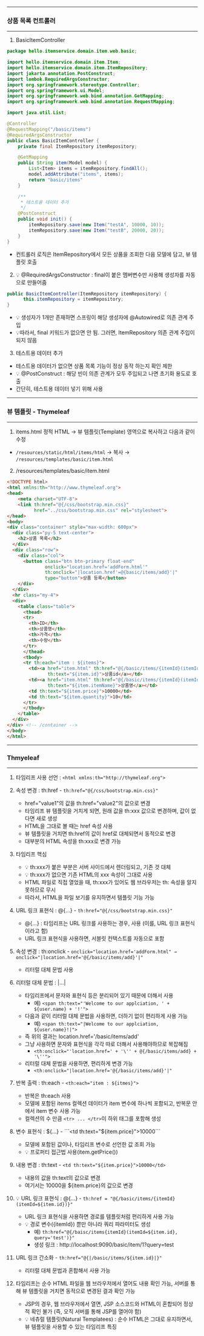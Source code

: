 -----
### 상품 목록 컨트롤러
-----
1. BasicItemController
```java
package hello.itemservice.domain.item.web.basic;

import hello.itemservice.domain.item.Item;
import hello.itemservice.domain.item.ItemRepository;
import jakarta.annotation.PostConstruct;
import lombok.RequiredArgsConstructor;
import org.springframework.stereotype.Controller;
import org.springframework.ui.Model;
import org.springframework.web.bind.annotation.GetMapping;
import org.springframework.web.bind.annotation.RequestMapping;

import java.util.List;

@Controller
@RequestMapping("/basic/items")
@RequiredArgsConstructor
public class BasicItemController {
    private final ItemRepository itemRepository;

    @GetMapping
    public String item(Model model) {
        List<Item> items = itemRepository.findAll();
        model.addAttribute("items", items);
        return "basic/items"
    }

    /**
     * 테스트용 데이터 추가
     */
    @PostConstruct
    public void init() {
        itemRepository.save(new Item("testA", 10000, 10));
        itemRepository.save(new Item("testB", 20000, 20));
    }
}
```

  - 컨트롤러 로직은 ItemRepository에서 모든 상품을 조회한 다음 모델에 담고, 뷰 템플릿 호출
2. 💡 @RequiredArgsConstructor : final이 붙은 멤버변수만 사용해 생성자를 자동으로 만들어줌
```java
public BasicItemController(ItemRepository itemRepository) { 
      this.itemRepository = itemRepository;
}
```
  - 💡 생성자가 1개만 존재하면 스프링이 해당 생성자에 @Autowired로 의존 관계 주입
  - 💡따라서, final 키워드가 없으면 안 됨. 그러면, ItemRepository 의존 관계 주입이 되지 않음

3. 테스트용 데이터 추가
  - 테스트용 데이터가 없으면 상품 목록 기능이 정상 동작 하는지 확인 제한
  - 💡 @PostConstruct : 해당 빈이 의존 관계가 모두 주입되고 나면 초기화 용도로 호출
  - 간단히, 테스트용 데이터 넣기 위해 사용

-----
### 뷰 템플릿 - Thymeleaf
-----
1. items.html 정적 HTML → 뷰 템플릿(Template) 영역으로 복사하고 다음과 같이 수정
  - ```/resources/static/html/items/html``` → 복사 → ```/resources/templates/basic/item.html```

2. /resources/templates/basic/item.html
```html
<!DOCTYPE html>
<html xmlns:th="http://www.thymeleaf.org">
<head>
    <meta charset="UTF-8">
    <link th:href="@{/css/bootstrap.min.css}"
          href="../css/bootstrap.min.css" rel="stylesheet">
</head>
<body>
<div class="container" style="max-width: 600px">
  <div class="py-5 text-center">
    <h2>상품 목록</h2>
  </div>
  <div class="row">
    <div class="col">
      <button class="btn btn-primary float-end"
              onclick="location.href='addForm.html'"
              th:onclick="|location.href'=@{basic/items/add}'|"
              type="button">상품 등록</button>
    </div>
  </div>
  <hr class="my-4">
  <div>
    <table class="table">
      <thead>
      <tr>
        <th>ID</th>
        <th>상품명</th>
        <th>가격</th>
        <th>수량</th>
      </tr>
      </thead>
      <tbody>
      <tr th:each="item : ${items}">
        <td><a href="item.html" th:href="@{/basic/items/{itemId}(itemId=${item.id})}"
               th:text="${item.id}">상품id</a></td>
        <td><a href="item.html" th:href="@{/basic/items/{itemId}(itemId=${item.id})}"
               th:text="${item.itemName}">상품명</a></td>
        <td th:text="${item.price}">10000</td>
        <td th:text="${item.quantity}">10</td>
      </tr>
      </tbody>
    </table>
  </div>
</div> <!-- /container -->
</body>
</html>
```
-----
### Thmyeleaf 
-----
1. 타임리프 사용 선언 : ```<html xmlns:th="http://thymeleaf.org">```

2. 속성 변경 : th:href - ```th:href="@{/css/bootstrap.min.css}"```
   - href="value1"의 값을 th:href="value2"의 값으로 변경
   - 타임리프 뷰 템플릿을 거치게 되면, 원래 값을 th:xxx 값으로 변경하며, 값이 없다면 새로 생성
   - HTML을 그대로 볼 때는 href 속성 사용
   - 뷰 템플릿을 거치면 th:href의 값이 href로 대체되면서 동적으로 변경
   - 대부분의 HTML 속성을 th:xxx로 변경 가능

3. 타임리프 핵심
   - 💡 th:xxx가 붙은 부분은 서버 사이드에서 렌더링되고, 기존 것 대체
   - 💡 th:xxx가 없으면 기존 HTML의 xxx 속성이 그대로 사용
   - HTML 파일로 직접 열었을 때, th:xxx가 있어도 웹 브라우저는 th: 속성을 알지 못하므로 무시
   - 따라서, HTML을 파일 보기를 유지하면서 템플릿 기능 가능

4. URL 링크 표현식 : @{...} - ```th:href="@{/css/bootstrap.min.css}"```
   - @{...} : 타임리프는 URL 링크를 사용하는 경우, 사용 (이를, URL 링크 표현식 이라고 함)
   - URL 링크 표현식을 사용하면, 서블릿 컨택스트를 자동으로 포함

5. 속성 변경 : th:onclick - ```onclick="location.href='addForm.html" → onclick="|location.href='@{/basic/items/add}'|"```
   - 리터럴 대체 문법 사용

6. 리터럴 대체 문법 : |...|
   - 타임리프에서 문자와 표현식 등은 분리되어 있기 때문에 더해서 사용
     + 예) ```<span th:text="'Welcome to our applciation, ' + ${user.name} + '!'">```
   - 다음과 같이 리터럴 대체 문법을 사용하면, 더하기 없이 편리하게 사용 가능
     + 예) ```<span th:text="|Welcome to our applciation, ${user.name}!|">```
   - 즉 위의 결과는 location.href='/basic/items/add'
   - 그냥 사용하면 문자와 표현식을 각각 따로 더해서 사용해야하므로 복잡해짐
     + ```<th:onclick="'location.href=' + '\'' + @{/basic/items/add} + '\''">```
   - 리터럴 대체 문법을 사용하면, 편리하게 변경 가능
     + ```<th:onclick="|location.href='@{/basic/items/add}'|"```

7. 반복 출력 : th:each - ```<th:each="item : ${itmes}">```
   - 반복은 th:each 사용
   - 모델에 포함된 items 컬렉션 데이터가 item 변수에 하나씩 포함되고, 반복문 안에서 item 변수 사용 가능
   - 컬렉션의 수 만큼 ```<tr> ... </tr>```이 하위 태그를 포함해 생성

8. 변수 표현식 : ${...} - ```<td th:text="${item.price}">10000</td>```
   - 모델에 포함된 값이나, 타임리프 변수로 선언한 값 조회 가능
   - 💡 프로퍼티 접근법 사용(item.getPrice())

9. 내용 변경 : th:text - ```<td th:text="${item.price}">10000</td>```
    - 내용의 값을 th:text의 값으로 변경
    - 여기서는 10000을 ${item.price}의 값으로 변경

10. 💡 URL 링크 표현식 : @{...} - ```th:href = "@{/basic/items/{itemId}(itemId=${item.id})}"```
    - URL 링크 표현식을 사용하면 경로를 템플릿처럼 편리하게 사용 가능
    - 💡 경로 변수({itemId}) 뿐만 아니라 쿼리 파라미터도 생성
      + 예) ```th:href="@{/baisc/items{itemId}(itemId=${item.id}, query='test')}"```
      + 생성 링크 : http://localhost:9090/basic/item/1?query=test

11. URL 링크 간소화 - ```th:href="@{|/basic/items/${item.id}|}"```
    - 리터럴 대체 문법과 혼합해서 사용 가능

12. 타임리프는 순수 HTML 파일을 웹 브라우저에서 열어도 내용 확인 가능, 서버를 통해 뷰 템플릿을 거치면 동적으로 변경된 결과 확인 가능
    - JSP의 경우, 웹 브라우저에서 열면, JSP 소스코드와 HTML이 혼합되어 정상적 확인 불가 (즉, 오직 서버를 통해 JSP를 열어야 함)
    - 💡 네츄럴 템플릿(Natural Templatees) : 순수 HTML은 그대로 유지하면서, 뷰 템플릿을 사용할 수 있는 타임리프 특징
      
